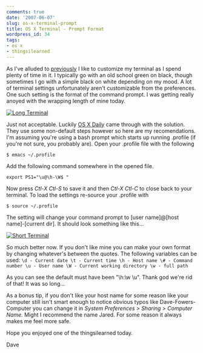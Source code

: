 ```yaml
---
comments: true
date: '2007-06-07'
slug: os-x-terminal-prompt
title: OS X Terminal - Prompt Format
wordpress_id: 34
tags:
- os x
- thingsilearned
---
```


As I've alluded to [previously](http://thingsilearned.wordpress.com/2007/04/26/screw-you-a-python-example/) I like to customize my terminal as I spend plenty of time in it.  I typically go with an old school green on black, though sometimes I go with a simple black on white depending on my mood.  A lot of terminal settings unfortunately aren't customizable from the preferences.  One such setting is the format of the command prompt.  I was getting really anoyed with the wrapping length of mine today.

[![Long Terminal](http://thingsilearned.files.wordpress.com/2007/06/longterminal.png)](http://thingsilearned.files.wordpress.com/2007/06/longterminal.png)

Just not acceptable.  Luckily [OS X Daily](http://osxdaily.com/2006/12/11/how-to-customize-your-terminal-prompt/) came through with the solution.   They use some non-default steps however so here are my recomendations.  I'm assuming you're using a bash prompt which starts up running .profile (if you're not sure, you probably are).  Open your .profile file with the following

`$ emacs ~/.profile`

Add the following command somewhere in the opened file.

`export PS1="\u@\h-\W$ "`

Now press _Ctl-X Ctl-S_ to save it and then _Ctl-X Ctl-C_ to close back to your terminal.  To load the settings re-source your .profile with

`$ source ~/.profile`

The setting will change your command prompt to [user name]@[host name]-[current dir].  It should look something like this...

[![Short Terminal](http://thingsilearned.files.wordpress.com/2007/06/shortterminal.png)](http://thingsilearned.files.wordpress.com/2007/06/shortterminal.png)

So much better now.  If you don't like mine you can make your own format by changing whatever's between the quotes.  The following variables can be used:
`
\d - Current date
\t - Current time
\h - Host name
\# - Command number
\u - User name
\W - Current working directory
\w - full path
`

As you can see the default must have been "\h:\w \u".  Thank god we're rid of that!  It was so long...

As a bonus tip, if you don't like your host name for some reason like your computer still isn't smart enough to notice obvious typos like Dave-Fowers-Computer you can change it in _System Preferences > Sharing > Computer Name._ Might I recommend the name Jared. For some reason it always makes me feel more safe.

Hope you enjoyed one of the thingsilearned today.


Dave
